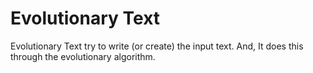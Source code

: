 # Evolutionary Text 
Evolutionary Text try to write (or create) the input text. And, It does this through the evolutionary algorithm.

